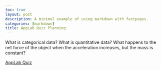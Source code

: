 ```yaml
---
toc: true
layout: post
description: A minimal example of using markdown with fastpages.
categories: [markdown]
title: AppLab Quiz Planning
---
```

What is categorical data?
What is quantitative data?
What happens to the net force of the object when the acceleration increases, but the mass is constant?

[AppLab Quiz](https://studio.code.org/projects/applab/0GajejrIcQnZEY_5WX8TrwFF4vNIg-7P6ApgFWzN3w0)